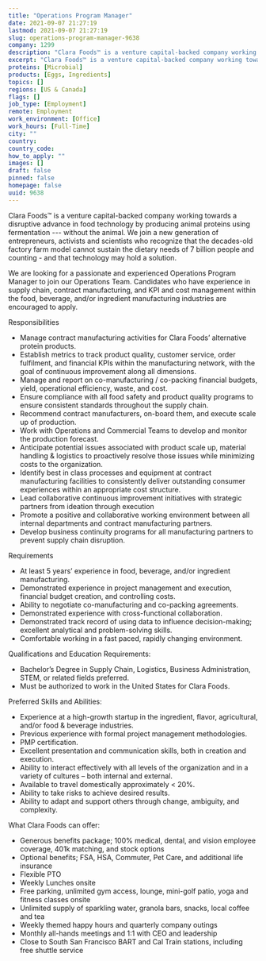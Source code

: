 ```yaml
---
title: "Operations Program Manager"
date: 2021-09-07 21:27:19
lastmod: 2021-09-07 21:27:19
slug: operations-program-manager-9638
company: 1299
description: "Clara Foods™ is a venture capital-backed company working towards a disruptive advance in food technology by producing animal proteins using fermentation --- without the animal. We join a new generation of entrepreneurs, activists and scientists who recognize that the decades-old factory farm model cannot sustain the dietary needs of 7 billion people and counting - and that technology may hold a solution. "
excerpt: "Clara Foods™ is a venture capital-backed company working towards a disruptive advance in food technology by producing animal proteins using fermentation --- without the animal. We join a new generation of entrepreneurs, activists and scientists who recognize that the decades-old factory farm model cannot sustain the dietary needs of 7 billion people and counting - and that technology may hold a solution. "
proteins: [Microbial]
products: [Eggs, Ingredients]
topics: []
regions: [US & Canada]
flags: []
job_type: [Employment]
remote: Employment
work_environment: [Office]
work_hours: [Full-Time]
city: ""
country: 
country_code: 
how_to_apply: ""
images: []
draft: false
pinned: false
homepage: false
uuid: 9638
---
```

<p>Clara Foods™ is a venture capital-backed company working towards a disruptive advance in food technology by producing animal proteins using fermentation --- without the animal. We join a new generation of entrepreneurs, activists and scientists who recognize that the decades-old factory farm model cannot sustain the dietary needs of 7 billion people and counting - and that technology may hold a solution. </p>
<p>We are looking for a passionate and experienced Operations Program Manager to join our Operations Team. Candidates who have experience in supply chain, contract manufacturing, and KPI and cost management within the food, beverage, and/or ingredient manufacturing industries are encouraged to apply.</p>
<p>Responsibilities</p>
<ul>
<li>Manage contract manufacturing activities for Clara Foods’ alternative protein products.</li>
<li>Establish metrics to track product quality, customer service, order fulfilment, and financial KPIs within the manufacturing network, with the goal of continuous improvement along all dimensions.</li>
<li>Manage and report on co-manufacturing / co-packing financial budgets, yield, operational efficiency, waste, and cost.</li>
<li>Ensure compliance with all food safety and product quality programs to ensure consistent standards throughout the supply chain.</li>
<li>Recommend contract manufacturers, on-board them, and execute scale up of production.</li>
<li>Work with Operations and Commercial Teams to develop and monitor the production forecast.</li>
<li>Anticipate potential issues associated with product scale up, material handling & logistics to proactively resolve those issues while minimizing costs to the organization.</li>
<li>Identify best in class processes and equipment at contract manufacturing facilities to consistently deliver outstanding consumer experiences within an appropriate cost structure.</li>
<li>Lead collaborative continuous improvement initiatives with strategic partners from ideation through execution</li>
<li>Promote a positive and collaborative working environment between all internal departments and contract manufacturing partners.</li>
<li>Develop business continuity programs for all manufacturing partners to prevent supply chain disruption.</li>
</ul>
<p>Requirements</p>
<ul>
<li>At least 5 years’ experience in food, beverage, and/or ingredient manufacturing.</li>
<li>Demonstrated experience in project management and execution, financial budget creation, and controlling costs.</li>
<li>Ability to negotiate co-manufacturing and co-packing agreements.</li>
<li>Demonstrated experience with cross-functional collaboration.</li>
<li>Demonstrated track record of using data to influence decision-making; excellent analytical and problem-solving skills.</li>
<li>Comfortable working in a fast paced, rapidly changing environment.</li>
</ul>
<p>Qualifications and Education Requirements:</p>
<ul>
<li>Bachelor’s Degree in Supply Chain, Logistics, Business Administration, STEM, or related fields preferred.</li>
<li>Must be authorized to work in the United States for Clara Foods.</li>
</ul>
<p>Preferred Skills and Abilities:</p>
<ul>
<li>Experience at a high-growth startup in the ingredient, flavor, agricultural, and/or food & beverage industries.</li>
<li>Previous experience with formal project management methodologies.</li>
<li>PMP certification.</li>
<li>Excellent presentation and communication skills, both in creation and execution.</li>
<li>Ability to interact effectively with all levels of the organization and in a variety of cultures – both internal and external.</li>
<li>Available to travel domestically approximately &lt; 20%.</li>
<li>Ability to take risks to achieve desired results.</li>
<li>Ability to adapt and support others through change, ambiguity, and complexity.</li>
</ul>
<p>What Clara Foods can offer:</p>
<ul>
<li>Generous benefits package; 100% medical, dental, and vision employee coverage, 401k matching, and stock options</li>
<li>Optional benefits; FSA, HSA, Commuter, Pet Care, and additional life insurance</li>
<li>Flexible PTO</li>
<li>Weekly Lunches onsite </li>
<li>Free parking, unlimited gym access, lounge, mini-golf patio, yoga and fitness classes onsite</li>
<li>Unlimited supply of sparkling water, granola bars, snacks, local coffee and tea</li>
<li>Weekly themed happy hours and quarterly company outings</li>
<li>Monthly all-hands meetings and 1:1 with CEO and leadership</li>
<li>Close to South San Francisco BART and Cal Train stations, including free shuttle service</li>
</ul>
